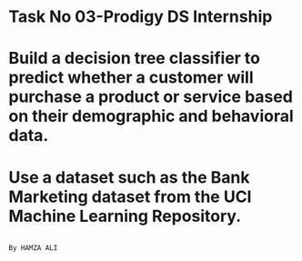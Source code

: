 # Task No 03-Prodigy DS Internship
# Build a decision tree classifier to predict whether a customer will purchase a product or service based on their demographic and behavioral data.
# Use a dataset such as the Bank Marketing dataset from the UCI Machine Learning Repository.
                                                                                            By HAMZA ALI
                                                                                            
